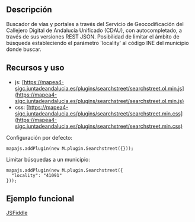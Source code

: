 ## Descripción

Buscador de vías y portales a través del Servicio de Geocodificación del Callejero Digital de Andalucía Unificado (CDAU), con autocompletado, a través de sus versiones REST JSON.
Posibilidad de limitar el ámbito de búsqueda estableciendo el parámetro 'locality' al código INE del municipio donde buscar.

## Recursos y uso

- js: [https://mapea4-sigc.juntadeandalucia.es/plugins/searchstreet/searchstreet.ol.min.js](https://mapea4-sigc.juntadeandalucia.es/plugins/searchstreet/searchstreet.ol.min.js)
- css: [https://mapea4-sigc.juntadeandalucia.es/plugins/searchstreet/searchstreet.min.css](https://mapea4-sigc.juntadeandalucia.es/plugins/searchstreet/searchstreet.min.css)

Configuración por defecto:
```
mapajs.addPlugin(new M.plugin.Searchstreet({}));
```

Limitar búsquedas a un municipio:
```
mapajs.addPlugin(new M.plugin.Searchstreet({
  "locality": "41091"
}));
```

## Ejemplo funcional

[JSFiddle](http://jsfiddle.net/sigcJunta/3xyz2jjq/)
